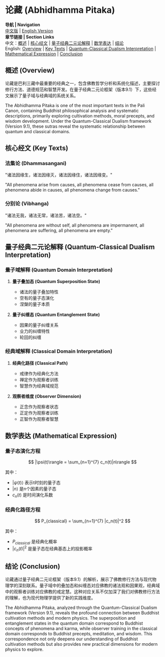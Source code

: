 # 论藏 (Abhidhamma Pitaka)

**导航 | Navigation**  
[中文版](#论藏解析) | [English Version](#abhidhamma-pitaka-analysis)  
**章节链接 | Section Links**  
中文：[概述](#概述-overview) | [核心经文](#核心经文-key-texts) | [量子经典二元论解释](#量子经典二元论解释-quantum-classical-dualism-interpretation) | [数学表达](#数学表达-mathematical-expression) | [结论](#结论-conclusion)  
English: [Overview](#概述-overview) | [Key Texts](#核心经文-key-texts) | [Quantum-Classical Dualism Interpretation](#量子经典二元论解释-quantum-classical-dualism-interpretation) | [Mathematical Expression](#数学表达-mathematical-expression) | [Conclusion](#结论-conclusion)

## 概述 (Overview)

论藏是巴利三藏中最重要的经典之一，包含佛教哲学分析和系统化描述，主要探讨修行方法、道德规范和智慧开发。在量子经典二元论框架（版本9.1）下，这些经文展示了量子域与经典域的系统关系。

The Abhidhamma Pitaka is one of the most important texts in the Pali Canon, containing Buddhist philosophical analysis and systematic descriptions, primarily exploring cultivation methods, moral precepts, and wisdom development. Under the Quantum-Classical Dualism framework (Version 9.1), these sutras reveal the systematic relationship between quantum and classical domains.

## 核心经文 (Key Texts)

### 法集论 (Dhammasangani)
"诸法因缘生，诸法因缘灭，诸法因缘住，诸法因缘变。"

"All phenomena arise from causes, all phenomena cease from causes, all phenomena abide in causes, all phenomena change from causes."

### 分别论 (Vibhanga)
"诸法无我，诸法无常，诸法苦，诸法空。"

"All phenomena are without self, all phenomena are impermanent, all phenomena are suffering, all phenomena are empty."

## 量子经典二元论解释 (Quantum-Classical Dualism Interpretation)

### 量子域解释 (Quantum Domain Interpretation)
1. **量子叠加态 (Quantum Superposition State)**
   - 诸法的量子叠加特性
   - 空有的量子态演化
   - 涅槃的量子本质

2. **量子纠缠态 (Quantum Entanglement State)**
   - 因果的量子纠缠关系
   - 业力的纠缠特性
   - 轮回的纠缠

### 经典域解释 (Classical Domain Interpretation)
1. **经典化路径 (Classical Path)**
   - 戒律作为经典化方法
   - 禅定作为观察者训练
   - 智慧作为经典域规范

2. **观察者维度 (Observer Dimension)**
   - 正念作为观察者状态
   - 正定作为观察者训练
   - 正智作为观察者智慧

## 数学表达 (Mathematical Expression)

### 量子态演化方程
$$
|\psi(t)\rangle = \sum_{n=1}^{7} c_n(t)|n\rangle
$$

其中：
- $|\psi(t)\rangle$ 表示t时刻的量子态
- $|n\rangle$ 是n个因素的量子态
- $c_n(t)$ 是时间演化系数

### 经典化路径方程
$$
P_{classical} = \sum_{n=1}^{7} |c_n(t)|^2
$$

其中：
- $P_{classical}$ 是经典化概率
- $|c_n(t)|^2$ 是量子态在经典基态上的投影概率

## 结论 (Conclusion)

论藏通过量子经典二元论框架（版本9.1）的解析，展示了佛教修行方法与现代物理学的深刻联系。量子域中的叠加态和纠缠态对应佛教的诸法观和因果观，经典域中的观察者训练对应佛教的戒定慧。这种对应关系不仅加深了我们对佛教修行方法的理解，也为现代物理学提供了新的实践维度。

The Abhidhamma Pitaka, analyzed through the Quantum-Classical Dualism framework (Version 9.1), reveals the profound connection between Buddhist cultivation methods and modern physics. The superposition and entanglement states in the quantum domain correspond to Buddhist concepts of phenomena and karma, while observer training in the classical domain corresponds to Buddhist precepts, meditation, and wisdom. This correspondence not only deepens our understanding of Buddhist cultivation methods but also provides new practical dimensions for modern physics to explore. 